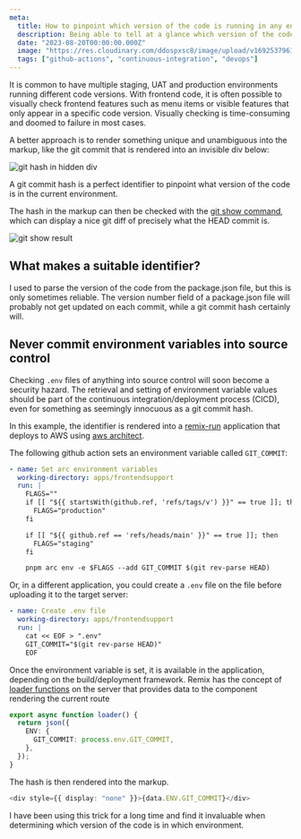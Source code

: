 ```yaml
---
meta:
  title: How to pinpoint which version of the code is running in any environment
  description: Being able to tell at a glance which version of the code is in which environment is critical.
  date: "2023-08-20T00:00:00.000Z"
  image: "https://res.cloudinary.com/ddospxsc8/image/upload/v1692537961/versioning_hbcf7r.png"
  tags: ["github-actions", "continuous-integration", "devops"]
---
```


It is common to have multiple staging, UAT and production environments running different code versions. With frontend code, it is often possible to visually check frontend features such as menu items or visible features that only appear in a specific code version. Visually checking is time-consuming and doomed to failure in most cases.

A better approach is to render something unique and unambiguous into the markup, like the git commit that is rendered into an invisible div below:

![git hash in hidden div](https://res.cloudinary.com/ddospxsc8/image/upload/v1692535661/guid_rbdtxs.png)

A git commit hash is a perfect identifier to pinpoint what version of the code is in the current environment.

The hash in the markup can then be checked with the [git show command](https://git-scm.com/docs/git-show), which can display a nice git diff of precisely what the HEAD commit is.

![git show result](https://res.cloudinary.com/ddospxsc8/image/upload/v1692536629/git-show_dzzblo.png)

## What makes a suitable identifier?

I used to parse the version of the code from the package.json file, but this is only sometimes reliable. The version number field of a package.json file will probably not get updated on each commit, while a git commit hash certainly will.

## Never commit environment variables into source control

Checking `.env` files of anything into source control will soon become a security hazard. The retrieval and setting of environment variable values should be part of the continuous integration/deployment process (CICD), even for something as seemingly innocuous as a git commit hash.

In this example, the identifier is rendered into a [remix-run](https://remix.run/docs/en/main) application that deploys to AWS using [aws architect](https://arc.codes/docs/en/get-started/quickstart).

The following github action sets an environment variable called `GIT_COMMIT`:

```yml
- name: Set arc environment variables
  working-directory: apps/frontendsupport
  run: |
    FLAGS=""
    if [[ "${{ startsWith(github.ref, 'refs/tags/v') }}" == true ]]; then
      FLAGS="production"
    fi

    if [[ "${{ github.ref == 'refs/heads/main' }}" == true ]]; then
      FLAGS="staging"
    fi

    pnpm arc env -e $FLAGS --add GIT_COMMIT $(git rev-parse HEAD)
```

Or, in a different application, you could create a `.env` file on the file before uploading it to the target server:

```yml
- name: Create .env file
  working-directory: apps/frontendsupport
  run: |
    cat << EOF > ".env"
    GIT_COMMIT="$(git rev-parse HEAD)"
    EOF
```

Once the environment variable is set, it is available in the application, depending on the build/deployment framework. Remix has the concept of [loader functions](https://remix.run/docs/en/1.19.3/route/loader) on the server that provides data to the component rendering the current route

```ts
export async function loader() {
  return json({
    ENV: {
      GIT_COMMIT: process.env.GIT_COMMIT,
    },
  });
}
```

The hash is then rendered into the markup.

```ts
<div style={{ display: "none" }}>{data.ENV.GIT_COMMIT}</div>
```

I have been using this trick for a long time and find it invaluable when determining which version of the code is in which environment.
